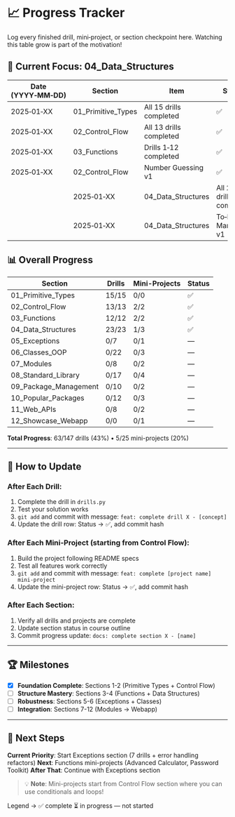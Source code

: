 # 📈 Progress Tracker

Log every finished drill, mini‑project, or section checkpoint here. Watching this table grow is part of the motivation!

## 🧠 **Current Focus: 04_Data_Structures**

| Date (YYYY‑MM‑DD) | Section            | Item                    | Status | Commit Hash |
| ----------------- | ------------------ | ----------------------- | ------ | ----------- |
| 2025‑01‑XX        | 01_Primitive_Types | All 15 drills completed | ✅     | —           |
| 2025‑01‑XX        | 02_Control_Flow    | All 13 drills completed | ✅     | —           |
| 2025‑01‑XX        | 03_Functions       | Drills 1‑12 completed   | ✅     | —           |
| 2025‑01‑XX        | 02_Control_Flow    | Number Guessing v1      | ✅     | 611d415     |
|| 2025‑01‑XX        | 04_Data_Structures | All 23 drills completed | ✅     | —           |
|| 2025‑01‑XX        | 04_Data_Structures | To‑Do List Manager v1   | ✅     | —           |

## 📊 **Overall Progress**

| Section               | Drills | Mini-Projects | Status |
| --------------------- | ------ | ------------- | ------ |
| 01_Primitive_Types    | 15/15  | 0/0           | ✅     |
| 02_Control_Flow       | 13/13  | 2/2           | ✅     |
| 03_Functions          | 12/12  | 2/2           | ✅     |
| 04_Data_Structures    | 23/23  | 1/3           | ✅     |
| 05_Exceptions         | 0/7    | 0/1           | —      |
| 06_Classes_OOP        | 0/22   | 0/3           | —      |
| 07_Modules            | 0/8    | 0/2           | —      |
| 08_Standard_Library   | 0/17   | 0/4           | —      |
| 09_Package_Management | 0/10   | 0/2           | —      |
| 10_Popular_Packages   | 0/12   | 0/3           | —      |
| 11_Web_APIs           | 0/8    | 0/2           | —      |
| 12_Showcase_Webapp    | 0/0    | 0/1           | —      |

**Total Progress**: 63/147 drills (43%) • 5/25 mini-projects (20%)

---

## 📝 **How to Update**

### **After Each Drill**:

1. Complete the drill in `drills.py`
2. Test your solution works
3. `git add` and commit with message: `feat: complete drill X - [concept]`
4. Update the drill row: Status → ✅, add commit hash

### **After Each Mini-Project** (starting from Control Flow):

1. Build the project following README specs
2. Test all features work correctly
3. `git add` and commit with message: `feat: complete [project name] mini-project`
4. Update the mini-project row: Status → ✅, add commit hash

### **After Each Section**:

1. Verify all drills and projects are complete
2. Update section status in course outline
3. Commit progress update: `docs: complete section X - [name]`

---

## 🏆 **Milestones**

- [x] **Foundation Complete**: Sections 1-2 (Primitive Types + Control Flow)
- [ ] **Structure Mastery**: Sections 3-4 (Functions + Data Structures)
- [ ] **Robustness**: Sections 5-6 (Exceptions + Classes)
- [ ] **Integration**: Sections 7-12 (Modules → Webapp)

---

## 🎯 **Next Steps**

**Current Priority**: Start Exceptions section (7 drills + error handling refactors)
**Next**: Functions mini-projects (Advanced Calculator, Password Toolkit)
**After That**: Continue with Exceptions section

> 💡 **Note**: Mini-projects start from Control Flow section where you can use conditionals and loops!

Legend → ✅ complete ⏳ in progress — not started
